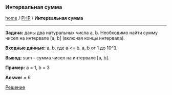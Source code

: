 ### Интервальная сумма
[home][go-home] / [PHP][go-php] / **Интервальная сумма** 

---

**Задача:** даны два натуральных числа a, b. Необходимо найти сумму чисел на интервале [a, b] (включая концы интервала).

**Входные данные:** a, b, где a <= b. a, b от 1 до 10^9.

**Вывод:** sum - сумма чисел на интервале [a, b].

**Пример:** a = 1, b = 3

**Answer** = 6

[Решение][answer]

[answer]: ./answer.md
[go-php]: ../index.md
[go-home]: ../../index.md

